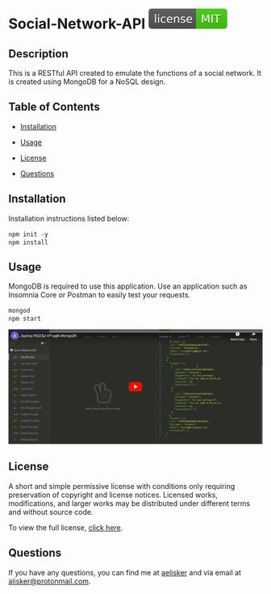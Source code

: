# Social-Network-API ![MIT-license](./src/license/license-MIT-brightgreen.svg)

## Description
This is a RESTful API created to emulate the functions of a social network. It is created using MongoDB for a NoSQL design.

## Table of Contents
* [Installation](#Installation)
  
* [Usage](#Usage)

* [License](#License)

* [Questions](#Questions)

## Installation
Installation instructions listed below:
```
npm init -y
npm install
```
  
## Usage
MongoDB is required to use this application. Use an application such as Insomnia Core or Postman to easily test your requests.

```
mongod
npm start
```

[![play-walkthrough-video](./src/video.jpg)](https://www.youtube.com/embed/4n2HNyEJADk)

## License
A short and simple permissive license with conditions only requiring preservation of copyright and license notices. Licensed works, modifications, and larger works may be distributed under different terms and without source code.

To view the full license, [click here](./src/license/MIT.txt).

## Questions
If you have any questions, you can find me at [aelisker](https://github.com/aelisker) and via email at [alisker@protonmail.com](mailto:alisker@protonmail.com).
    